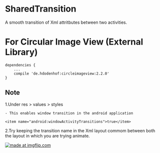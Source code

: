 # SharedTransition
A smooth transition of Xml attritbutes between two activities.

# For Circular Image View (External Library)
```
dependencies {
    ...
    compile 'de.hdodenhof:circleimageview:2.2.0'
}
```

Note
----
1.Under res > values > styles 
    
    - This enables window transition in the android application
   
    <item name="android:windowActivityTransitions">true</item>
   
     
2.Try keeping the transition name in the Xml layout commom between both the layout in which you are trying animate. 
       
        
<a href="https://imgflip.com/gif/27h7lz"><img src="https://i.imgflip.com/27h7lz.gif" title="made at imgflip.com"/></a>
        
